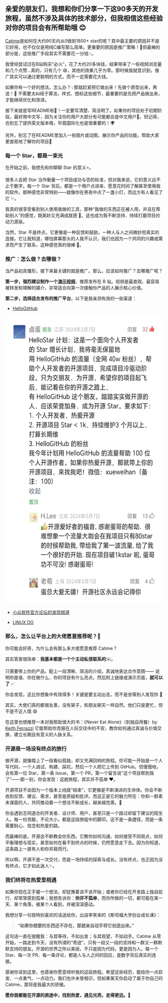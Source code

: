 <!--
title: Catime 成长笔记：从 0 到 1800 Star 的90天
date: 2025-05-09
description: 将毫无保留的分享并探讨了初期产品如何在快速变化的环境中找到突破口
thumbnail:https://raw.githubusercontent.com/vladelaina/vladelaina/refs/heads/gh-pages/blogs/Images/catime.webp
tags: [Catime]
-->

## 亲爱的朋友们，我想和你们分享一下这90多天的开发旅程，虽然不涉及具体的技术部分，但我相信这些经验对你的项目会有所帮助哦 😊



[Catime](https://github.com/vladelaina/Catime)是如何在大约90天内从0做到1800+ star的呢？其中最主要的原因并不是它好用，也不仅仅是用纯C编写那么简单。更重要的原因是推广策略！🎯但最棒的部分是，这些推广手段其实不需要花一分钱💡。

我曾经尝试过在B站购买“必火”，花了大约20多块钱，结果带来了一些视频浏览量和几个点赞...真的，只有几个 😅，其他的效果几乎为零。那时候我就意识到，推广其实可以通过更聪明的方式，而不一定需要花大钱。



如果你有一个好的想法，怎么办？💡那就赶紧把它做出来！先做个原型出来，再说！🚀 不需要太纠结于算法、样式、图标这些细节，最重要的是先把产品做出来，才能继续优化和改进。

接下来就是写README啦📄！一定要写清楚、简洁明了。如果你的项目处于初期阶段，最好用中文写，因为关注你的用户大部分有可能都会是中文用户💬。但记得，也别忘了提供英文版本哦，毕竟国际化也是很重要的！🌍

另外，别忘了在README里加入一些图片或动图，展示你产品的功能，帮助大家更直观地了解你的项目📸



###  每一个 Star，都是一束光

在开始之前，我想先和你聊聊 Star 的意义⭐️。

很多人会把 Star 当作衡量一个项目成功与否的标准，但对我来说，它的意义远不止于数字。每一个 Star 背后，都是一个用户点进来、愿意花时间了解甚至使用我的软件。那种感觉非常特别——就像你在黑夜中点了一盏小灯，而远方有人看见了它 ✨。

我真的很享受看到别人使用我做的工具，那种“我做的东西正在被人用，并且在帮助别人”的感觉，既美妙又充满成就感 🎉。这也成为我不断坚持、持续打磨项目的动力源泉。

当然，Star 不是终点，它更像是一种反馈和鼓励，一种人与人之间微妙但真实的连接。它让我知道，哪怕屏幕那头的人我不认识，我们也因为一个共同的兴趣或需求而产生了联系，这种感觉真的很棒 💖。



### 推广：怎么做？去哪做？

当产品初具雏形，接下来最关键的就是推广。那么，应该如何推广？去哪推广呢？

**第一步，强烈建议制作一个[演示视频](https://www.bilibili.com/video/BV1ztFeeQEYP/)**，推荐发布在 B 站。视频是最直观、最容易被转发和理解的媒介，非常适合向第一次接触你产品的人展示核心价值。

**第二步，选择适合发布的推广平台**，以下是我亲测有效的一些渠道：

*  [HelloGitHub](https://hellogithub.com/repository/00a7a32b7bc647e1a62747530bc16115) 

  <img src="./Images/HelloStar Program.webp" height="920" alt="HelloStar Program">

* [小众软件官方论坛的发现频道](https://meta.appinn.net/t/topic/66613/12)

*  [LINUX DO](https://linux.do/)



### 那么，怎么让平台上的大佬愿意推荐呢？🤔

你可能会好奇，为什么会有那么多大佬愿意推荐 Catime？

其实答案很简单：**我基本都是一个个主动私信联系的**✉️。

只需要带上你的产品，配上一段清晰、简洁的介绍，真诚地表达合作意图——
说明你是谁、你在做什么、你的项目有什么亮点，然后附上链接或演示页面，**就可以了** ✅

你会发现，这比你想象中有效得多！关键是要主动出击，而不是坐等别人发现你 📢

其实，大佬们真的都很友善，没有架子，和朋友聊天一样自然。他们只是更忙，但不是不近人情 😄

在这里也想推荐一本对我帮助很大的书：《Never Eat Alone》（别独自用餐）by [Keith Ferrazzi](https://en.wikipedia.org/wiki/Keith_Ferrazzi)  它能帮助你克服在人际交往中的不安，教你如何通过真诚与价值交换，建立长期且有意义的人脉关系。



### 开源是一场没有终点的旅行
做开源，就像踏上了一段看似孤独，却又充满回响的旅程。你可能一开始是一个人写代码，一个人调试、构建、踩坑，然后一个人把它上传到 GitHub。但慢慢地，会有第一位 Star，第一条 Issue，第一个 PR，第一个留言说“这个项目帮到我了”——那一刻，你会发现：这趟旅程，其实并不孤单 ❤️。

开源项目不会因为一个版本上线就“结束”，它更像是不断演进的生命体。你会不断收到反馈、建议、需求，甚至是质疑和批评。而这正是它的魅力所在：你和一群素未谋面的人，共同推动着一个想法不断成长，越来越完善。🌱

你会遇到志同道合的开发者、设计师、用户，甚至只是一个路过却留下建议的陌生人。每一份贡献，不论大小，都是这段旅程中的脚印。这不是一条捷径，而是一条需要耐心、信念和热爱的路。

而最棒的是，开源会不断教会你东西。它教你如何沟通、如何接受不同观点，如何平衡理想与现实，甚至如何在看不到终点的时候，仍然愿意走下去。因为你知道，这条路上一直有人和你并肩而行。

所以啊，开源不是一次交付，而是一场持续的探索与成长。没有终点，也正因为没有终点，它才如此迷人✨。



### 我们终将在热爱里相遇

如果你现在正手握一个想法，却犹豫着该不该开始；或者你已经在开发路上独自前行，却常常感到孤单；我想告诉你：**你并不孤单**，而你所做的一切，都可能在某一天、某个角落，被某个人看到，并被深深感动。

我想分享一句我特别喜欢的话送给你，出自李笑来的《斯坦福大学创业成长课》：

> **“如果你想要的东西还不存在，那就亲自动手将它创造出来。”**

这句话一直在提醒我：与其等待，不如出发；与其观望，不如动手。Catime 从零开始，一路走到今天，没有所谓的“奇迹”，只有一段又一段的坚持和一群又一群默默支持的朋友。开源的世界之所以美丽，不只是因为代码，更是因为人。每一个 Star、每一次 PR、每一条评论，都是人与人之间的回应，是数字背后真实的连接。

感谢你读到这里，也感谢你愿意倾听我的这段旅程。希望这些经历，能给你一点启发、一点勇气、一点动力。我们也许未曾相识，但如果某天你启动了属于你自己的 Catime，那将是我最大的骄傲。

**愿你我都能在开源的旅途中，找到热爱，遇见光亮，走得更远。🌟**
